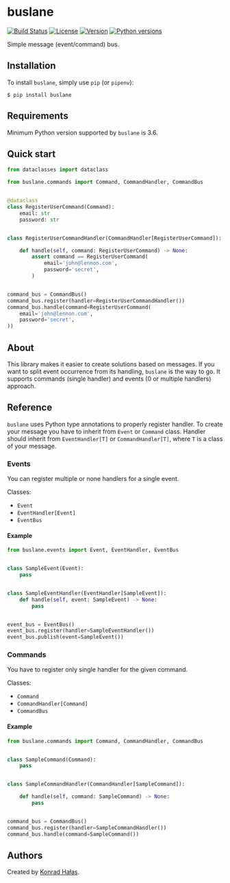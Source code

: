 # buslane

[![Build Status](https://travis-ci.org/konradhalas/buslane.svg?branch=master)](https://travis-ci.org/konradhalas/buslane)
[![License](https://img.shields.io/pypi/l/buslane.svg)](https://pypi.python.org/pypi/buslane/)
[![Version](https://img.shields.io/pypi/v/buslane.svg)](https://pypi.python.org/pypi/buslane/)
[![Python versions](https://img.shields.io/pypi/pyversions/buslane.svg)](https://pypi.python.org/pypi/buslane/)

Simple message (event/command) bus.

## Installation

To install `buslane`, simply use `pip` (or `pipenv`):

```
$ pip install buslane
```

## Requirements

Minimum Python version supported by `buslane` is 3.6.

## Quick start

```python
from dataclasses import dataclass

from buslane.commands import Command, CommandHandler, CommandBus


@dataclass
class RegisterUserCommand(Command):
    email: str
    password: str


class RegisterUserCommandHandler(CommandHandler[RegisterUserCommand]):

    def handle(self, command: RegisterUserCommand) -> None:
        assert command == RegisterUserCommand(
            email='john@lennon.com',
            password='secret',
        )


command_bus = CommandBus()
command_bus.register(handler=RegisterUserCommandHandler())
command_bus.handle(command=RegisterUserCommand(
    email='john@lennon.com',
    password='secret',
))
```

## About

This library makes it easier to create solutions based on messages. If you want to split event occurrence from its
handling, `buslane` is the way to go. It supports commands (single handler) and events (0 or multiple handlers)
approach.

## Reference

`buslane` uses Python type annotations to properly register handler. To create your message you have to inherit from
`Event` or `Command` class. Handler should inherit from `EventHandler[T]` or `CommandHandler[T]`, where `T` is a class
of your message.

### Events

You can register multiple or none handlers for a single event.

Classes:

- `Event`
- `EventHandler[Event]`
- `EventBus`

#### Example

```python
from buslane.events import Event, EventHandler, EventBus


class SampleEvent(Event):
    pass


class SampleEventHandler(EventHandler[SampleEvent]):
    def handle(self, event: SampleEvent) -> None:
        pass


event_bus = EventBus()
event_bus.register(handler=SampleEventHandler())
event_bus.publish(event=SampleEvent())
```

### Commands

You have to register only single handler for the given command.

Classes:

- `Command`
- `CommandHandler[Command]`
- `CommandBus`

#### Example

```python
from buslane.commands import Command, CommandHandler, CommandBus


class SampleCommand(Command):
    pass


class SampleCommandHandler(CommandHandler[SampleCommand]):

    def handle(self, command: SampleCommand) -> None:
        pass


command_bus = CommandBus()
command_bus.register(handler=SampleCommandHandler())
command_bus.handle(command=SampleCommand())
```

## Authors

Created by [Konrad Hałas][halas-homepage].

[halas-homepage]: https://konradhalas.pl

